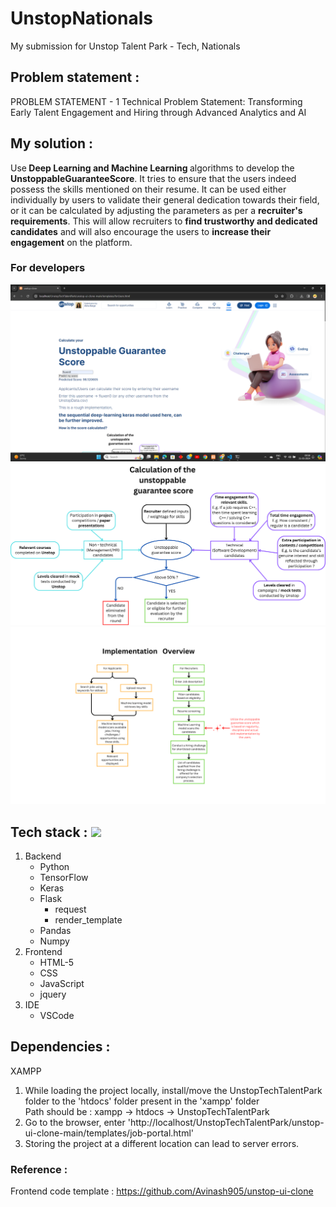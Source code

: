 # UnstopNationals

My submission for  Unstop Talent Park - Tech, Nationals

## Problem statement :
PROBLEM STATEMENT - 1 Technical Problem Statement: Transforming Early Talent Engagement and Hiring through Advanced Analytics and AI 

## My solution :
Use<b> Deep Learning and Machine Learning </b>algorithms to develop the <b>UnstoppableGuaranteeScore</b>. It tries to ensure that the users indeed possess the skills mentioned on their resume. It can be used either individually by users to validate their general dedication towards their field, or it can be calculated by adjusting the parameters as per a <b>recruiter's requirements</b>. This will allow recruiters to <b>find trustworthy and dedicated candidates</b> and will also encourage the users to <b>increase their engagement</b> on the platform.
<br>
### For developers
  <img src="https://github.com/AbhaBarge/UnstopNationalFinals/blob/main/UnstopTechTalentPark/ur.png" alt='forUsers'/>

<img src="https://github.com/AbhaBarge/UnstopNationalFinals/blob/main/UnstopTechTalentPark/ScoreCalc.png" alt='Calculation'/>

<img src="https://github.com/AbhaBarge/UnstopNationalFinals/blob/main/UnstopTechTalentPark/Implementation.png" alt='Implementation'/>
  
## Tech stack : <img src="https://skillicons.dev/icons?i=py,tensorflow,sklearn,flask,html,jquery,js,css,vscode" />
1. Backend
   - Python
    - TensorFlow
    - Keras
    - Flask
      - request
      - render_template
    - Pandas
    - Numpy
2. Frontend
   - HTML-5
   - CSS
   - JavaScript
    - jquery
3. IDE 
   - VSCode

## Dependencies : <img src >
XAMPP<br>
1. While loading the project locally, install/move the UnstopTechTalentPark folder to the 'htdocs' folder present in the 'xampp' folder<br>
    Path should be : xampp -> htdocs -> UnstopTechTalentPark
2. Go to the browser, enter 'http://localhost/UnstopTechTalentPark/unstop-ui-clone-main/templates/job-portal.html'
3. Storing the project at a different location can lead to server errors.

### Reference :
Frontend code template : https://github.com/Avinash905/unstop-ui-clone
